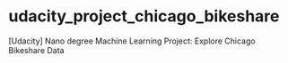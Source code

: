 # udacity_project_chicago_bikeshare
[Udacity] Nano degree Machine Learning Project: Explore Chicago Bikeshare Data
